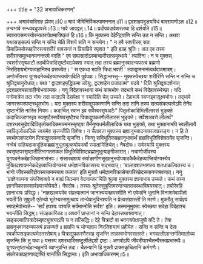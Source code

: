 +++
title = "32 अभावाधिकरणम्"

+++
अश्रावंबादिराह ह्येवम्॥10॥ श्रावं जैमिनिर्विकल्पामननात्॥11॥ द्वदशाहवदुङयविधं बादरायणोऽतः॥12॥ तन्वभावे सन्ध्यवदुपपत्तेः॥13॥ भावे जाग्रद्वत्।.14॥ प्रदीपवदावेशस्तथा हि दर्शयति॥15॥ स्वाप्ययसम्पत्त्योरन्यतरापेक्षमाविष्कृतं हि॥16॥ किं मुक्तस्य देहेन्द्रियाणि सन्ति उत न सन्ति। अथवा यथासङ्कल्पं सन्ति न सन्ति चेति विशये सति न सन्त्येन। " न हवै सशरीरस् सतः प्रियाप्रिययोरपहतिरस्त्यशरीरं वावसन्तं न प्रियाप्रिये स्पृशत " इति ह्याह श्रुतिः। अत एव तस्य शरीरात्समुत्थानमनन्तरमे वदति " एष सम्प्रसादोऽस्माच्छरीरात्समुत्थाये ' त्यादिना। न च मुक्तस् स्वशरीरसृषअटौ तदर्थपित्रादिसृष्टौवाऽपेक्शा स्यात् तदा तस्य ब्रह्मानुभवादन्यपरत्वं ब्रह्मणो निरतिशयभोग्यत्वहानिश्च प्रसज्येत। ' स एकधा भवति त्रिधा भवती ' त्याद्या्मनानंत्वर्थवादमात्रम्। अणोर्जीवस्य युगपदनेकदेहव्याप्त्ययोगादिति पूर्वपक्षः। सिद्धान्तस्तु-- मुक्तस्येच्छया शरीरिणि सन्ति न सन्ति च श्रुतिद्वयानुरोधात्। यथा ' द्वादशाहमृद्धिकमा उपेयुः, द्वदशाहेन प्रजाकामं" यदये ' दिति श्रुतिद्वयदर्शनात् द्वदशाहश्चसत्राहीनोभयात्मकः। ननु विदेहावस्थायां कथं कामभोगः तदभावे कथं विदेहावस्थेच्छा। यदि मनोमात्रेण तदा भोगः तदा कदाऽपि देहापेक्षा न स्यादिति चेत् उच्यते। देहाभावे स्वप्नइवासूक्ष्मभोगः। तद्भावे जागररूपस्पष्टस्थूलभोगः। यदा मुक्तस्य शरीराद्युपकरणानि सन्ति तदा तानि तस्य सत्यसंकल्पत्वेऽपि तेनैव सृष्टानीति नास्ति नियमः। कदाचित् स्वप्न इव सर्वेश्वरसृषअटैः" पितृलोकादिभिर्लीलारसं भुङ्क्ते कदाचिज्जागरइव स्वसृष्टैस्सर्वेश्रवसृष्टैश्च पित्राद्युपकरणैलीलारसं भुङ्क्ते। सर्वेशअवरो लीलर्थं" दशरथवसुदेवादिपितृलोकादिकमात्मनस्सृष्ट्वा तैर्मनुष्यधर्मलीलादिकं यथा भुङ्क्ते, तथा मुक्तानामपि स्वलीलायै स्वपितृलोकादिकं स्वयमेव सृजन्तीति विशेषः। न चैतावता मुक्तस्य ब्रह्मानुभवादन्यपरत्वप्रसङ्गः। न हि ते स्वभोगलांपट्येन पित्राद्युपरकणादि सृजन्ति। किन्तु सविभूतिकब्रह्मानुभावार्थं ब्रह्मविभूतिविशेषतयैव सृजन्ति। नन्वेवं सतियदाकभूतिकब्रह्मानुभूतावुत्कर्षापकर्षो स्यातामितिचेत्। नैषदोषः। सर्वस्यापि मुक्तस्य स्वसृष्टपरसृष्टातीतिनागतसकल विभूतिविशिष्टब्रह्मानुभूत्यङ्गीकारात्। नचाणोर्जीवस्य युगपदनेकदेहाधिष्ठानासंभवः। संसारदशायं सर्वाङागीणसुखानुभवोपपादकैकैदेहव्याप्तियोग्यस्येव मुक्तिदशायमनेकदेहव्याप्तियोग्यस्य धर्मज्ञानविकासस्य सद्भावात्। 'बालाग्रशतभागस्य शतधाकल्पितस्य च। भागो जीवस्सविज्ञेयस्यचानन्त्याय कल्पत' इति मुक्तौ धर्मज्ञानविकासेनापरिच्छेदरूपानन्त्श्रवणात्। ननु 'प्राज्ञेनात्मना संपरिष्वक्तो न बाह्यं किञ्चन वेदनान्तर'मिति श्रुत्या मुक्तस्य ज्ञानाभाव उच्यते। कथं तस्य ज्ञानविकासस्सार्वज्ञ्यञ्चोपेयते। नैषदोषः। तस्याः श्रुतेस्सुषुप्तिमरणान्यतरावस्थाविषयस्वात्। तयोरेवहि ज्ञानाभावः प्रसिद्धः। 'नाहखल्वयमेव संप्रत्यात्मानं जानात्ययमहमस्मीति नो एवेमानि भूतानि विनाशमेवापीतो भवती'ति सुषुप्तौ एतेभ्यो भूतेभ्यस्समुत्थाय तान्येवानुविनश्यति न प्रेत्यसंज्ञास्ती'ति मरणे। मुक्तौतु सार्वज्ञ्यं स्पष्टमेवोच्यते-- 'सर्वं हपश्यः पश्यति सर्वमाप्नोति सर्वश' इति। तस्मानुमुक्ताः स्वेच्छया सदेहा विदेहाश्च भवन्तीति सिद्धम्। संग्रहकारिकाः॥ अपवर्गं प्राप्तानां न सन्ति देहास्तथाश्रवणात्। सङ्कल्पात्पित्रादेस्सृष्ट्युक्त्याऽपि च न तत्सिद्धिः॥ देहे पित्रादौ वा भवन्त्यपेक्षाजुषौ यदि ते। तेषा ब्रह्मनुभवानदन्यपरत्वं प्रसज्यते॥ ब्रह्मणि च भोग्यताय निरतिशयत्वं प्रहीयेत। सन्ति न सन्ति च देहाः स्वकीयसङ्कल्पभेदतस्तेषाम्॥ पित्राद्युपकरणैस्सह सृजन्ति तान्नस्वभोगरसतस्ते। भगवल्लीलान्तर्गतिमालोच्य सृजन्ति किं तु यथा॥ यत्तस्य दशरथादिस्रष्टुर्लीलेद्दशी द्दष्टा। अणवोऽपि जीवदीपाश्चैतन्यैस्स्वप्रभारूपैः॥ युगपत्सृष्टान्देहान्बहूनपि व्याप्नुवन्ति तदा। चैतन्यानि हि मुक्तौ प्राक्सकुचितानि कर्मगणैः। संकोचकप्रहाणाव्द्याप्तिं यान्तीति सिद्धान्तः। इति अभावाधिकरणम्॥5॥